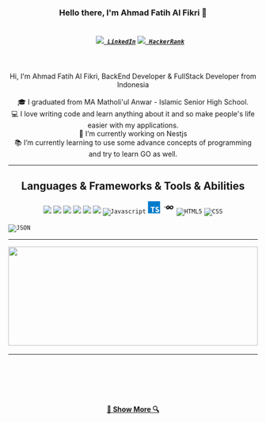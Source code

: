 <h3 align="center">Hello there, I'm Ahmad Fatih Al Fikri 👋</h3>
<h5 align="center">
  <code>
    <a href="https://www.linkedin.com/in/fatih-al-fikri-b1605a170/" title="LinkedIn Profile"><img width="22" src="https://github.com/zumrudu-anka/zumrudu-anka/blob/master/images/linkedin.svg"> LinkedIn</a></code>
  <code><a href="https://www.hackerrank.com/fatihalfikri5" title="HackerRank Profile"><img width="22" src="https://github.com/zumrudu-anka/zumrudu-anka/blob/master/images/hackerrank.png"> HackerRank</a></code>
</h5>
<br>
<p align="center">
  Hi, I'm Ahmad Fatih Al Fikri,  BackEnd Developer & FullStack Developer from Indonesia
  <br>
  <br>
  🎓 I graduated from MA Matholi'ul Anwar - Islamic Senior High School.
  <br>
  💻 I love writing code and learn anything about it and so make people's life easier with my applications.
  <br>
  🔬 I’m currently working on Nestjs
  <br>
  📚 I’m currently learning to use some advance concepts of programming and try to learn GO as well.

</p>

<hr>

<h2 align="center">Languages & Frameworks & Tools & Abilities</h2>

<p align="center">
  <code><img src="https://img.shields.io/badge/-Laravel-F55247?style=flat-square&logo=Laravel&logoColor=white"/></code>
  <code><img src="https://img.shields.io/badge/-Lumen-E74430?style=flat-square&logo=Lumen&logoColor=white"/></code>
  <code><img height="30" src="https://raw.githubusercontent.com/dereknguyen269/dereknguyen269/master/images/nodejs.png"></code>
  <code><img height="30" src="https://raw.githubusercontent.com/dereknguyen269/dereknguyen269/master/images/php.svg"></code>
  <code><img height="30" src="https://raw.githubusercontent.com/dereknguyen269/dereknguyen269/master/images/postgresql.png"></code>
  <code><img height="30" src="https://raw.githubusercontent.com/dereknguyen269/dereknguyen269/master/images/mysql.svg"></code>
  <code><img title="Javascript" height="25" src="https://github.com/zumrudu-anka/zumrudu-anka/blob/master/images/javascript.svg"></code>
    <code><img title="Typescript" height="25" src="https://raw.githubusercontent.com/devicons/devicon/master/icons/typescript/typescript-original.svg"></code>
    <code><img title="GO" height="25" src="https://raw.githubusercontent.com/github/explore/80688e429a7d4ef2fca1e82350fe8e3517d3494d/topics/go/go.png"></code>
  <code><img title="HTML5" height="25" src="https://github.com/zumrudu-anka/zumrudu-anka/blob/master/images/html5.svg"></code>
  <code><img title="CSS" height="25" src="https://github.com/zumrudu-anka/zumrudu-anka/blob/master/images/css.svg"></code>
  

  <code><img title="JSON" height="25" src="https://github.com/zumrudu-anka/zumrudu-anka/blob/master/images/json.svg"></code>
</p>

<hr>

<a href="https://github.com/afaf-tech/github-readme-stats" title="Go to Source"><img width="100%" height="200" src="https://github-readme-stats.vercel.app/api?username=afaf-tech&show_icons=true&theme=gotham"></a>

<hr>





<br><br><br><br>
<h4 align="center"><a href=https://github.com/afaf-tech?tab=repositories" title="Show Repositories">🔎 Show More 🔍</a></h4>

